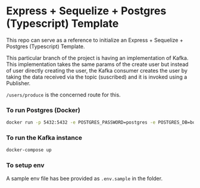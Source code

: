 # Express + Sequelize + Postgres (Typescript) Template

This repo can serve as a reference to initialize an Express + Sequelize + Postgres (Typescript) Template.

This particular branch of the project is having an implementation of Kafka. This implementation takes the same params of the create user but instead of user directly creating the user, the Kafka consumer creates the user by taking the data received via the topic (suscribed) and it is invoked using a Publisher.

```/users/produce``` is the concerned route for this.

### To run Postgres (Docker)
```sh
docker run -p 5432:5432 -e POSTGRES_PASSWORD=postgres -e POSTGRES_DB=boilerplate --name=postgres -it -d --rm  postgres
```

### To run the Kafka instance 
```sh
docker-compose up
```

### To setup env

A sample env file has bee provided as ```.env.sample``` in the folder.

